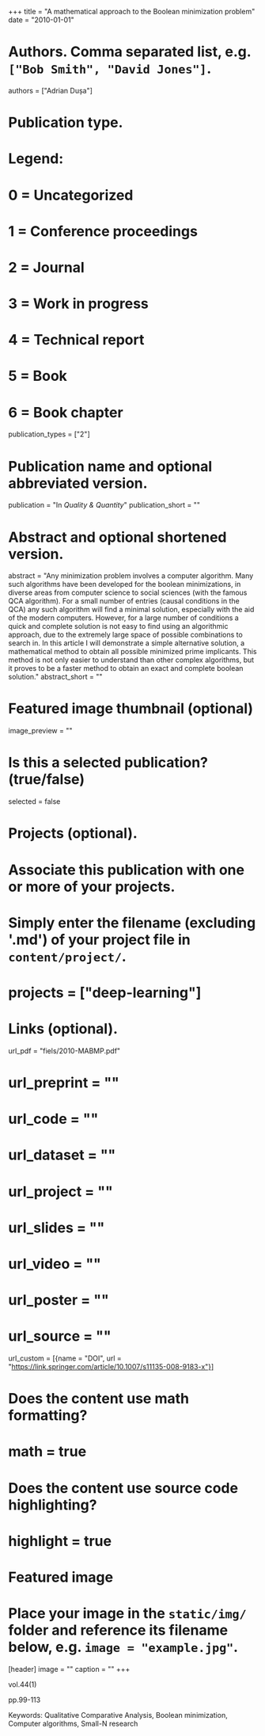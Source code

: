 +++
title = "A mathematical approach to the Boolean minimization problem"
date = "2010-01-01"

# Authors. Comma separated list, e.g. `["Bob Smith", "David Jones"]`.
authors = ["Adrian Dușa"]

# Publication type.
# Legend:
# 0 = Uncategorized
# 1 = Conference proceedings
# 2 = Journal
# 3 = Work in progress
# 4 = Technical report
# 5 = Book
# 6 = Book chapter
publication_types = ["2"]

# Publication name and optional abbreviated version.
publication = "In *Quality & Quantity*"
publication_short = ""

# Abstract and optional shortened version.
abstract = "Any minimization problem involves a computer algorithm. Many such algorithms have been developed for the boolean minimizations, in diverse areas from computer science to social sciences (with the famous QCA algorithm). For a small number of entries (causal conditions in the QCA) any such algorithm will find a minimal solution, especially with the aid of the modern computers. However, for a large number of conditions a quick and complete solution is not easy to find using an algorithmic approach, due to the extremely large space of possible combinations to search in. In this article I will demonstrate a simple alternative solution, a mathematical method to obtain all possible minimized prime implicants. This method is not only easier to understand than other complex algorithms, but it proves to be a faster method to obtain an exact and complete boolean solution."
abstract_short = ""

# Featured image thumbnail (optional)
image_preview = ""

# Is this a selected publication? (true/false)
selected = false

# Projects (optional).
#   Associate this publication with one or more of your projects.
#   Simply enter the filename (excluding '.md') of your project file in `content/project/`.
# projects = ["deep-learning"]

# Links (optional).
url_pdf = "fiels/2010-MABMP.pdf"
# url_preprint = ""
# url_code = ""
# url_dataset = ""
# url_project = ""
# url_slides = ""
# url_video = ""
# url_poster = ""
# url_source = ""

url_custom = [{name = "DOI", url = "https://link.springer.com/article/10.1007/s11135-008-9183-x"}]


# Does the content use math formatting?
# math = true

# Does the content use source code highlighting?
# highlight = true

# Featured image
# Place your image in the `static/img/` folder and reference its filename below, e.g. `image = "example.jpg"`.
[header]
image = ""
caption = ""
+++

vol.44(1)

pp.99-113

Keywords: Qualitative Comparative Analysis, Boolean minimization, Computer algorithms, Small-N research 

